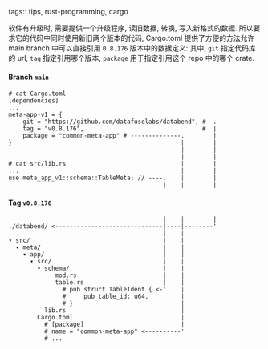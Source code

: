 tags:: tips, rust-programming, cargo

软件有升级时, 需要提供一个升级程序, 读旧数据, 转换, 写入新格式的数据.
所以要求它的代码中同时使用新旧两个版本的代码,
Cargo.toml 提供了方便的方法允许 main branch 中可以直接引用 `0.8.176` 版本中的数据定义:
其中, `git` 指定代码库的 url,
`tag` 指定引用哪个版本,
`package` 用于指定引用这个 repo 中的哪个 crate.

#### Branch `main`

```text
# cat Cargo.toml
[dependencies]
...
meta-app-v1 = {
    git = "https://github.com/datafuselabs/databend", # -.
    tag = "v0.8.176",                                 #  |
    package = "common-meta-app" # --------------.        |
}                                               |        |
                                                |        |
                                                |        |
# cat src/lib.rs                                |        |
...                                             |        |
use meta_app_v1::schema::TableMeta; // ----.    |        |
                                           |    |        |
```

#### Tag `v0.8.176`

```text
                                           |    |        |
./databend/ <------------------------------|----|--------'
...                                        |    |
▾ src/                                     |    |
  ▾ meta/                                  |    |
    ▾ app/                                 |    |
      ▾ src/                               |    |
        ▾ schema/                          |    |
             mod.rs                        |    |
             table.rs                      |    |
               # pub struct TableIdent { <-'    |
               #     pub table_id: u64,         |
               # }                              |
          lib.rs                                |
        Cargo.toml                              |
          # [package]                           |
          # name = "common-meta-app" <----------'
          # ...
```

